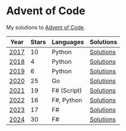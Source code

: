 # Advent of Code

My solutions to [Advent of Code](https://adventofcode.com/).

| Year | Stars | Languages | Solutions |
| ---- | ----- | --------- | --------- |
| [2017](https://adventofcode.com/2017) | 10 | Python | [Solutions](./2017) |
| [2018](https://adventofcode.com/2018) | 4 | Python | [Solutions](./2018) |
| [2019](https://adventofcode.com/2019) | 6 | Python | [Solutions](./2019) |
| [2020](https://adventofcode.com/2020) | 25 | Go | [Solutions](./2020) |
| [2021](https://adventofcode.com/2021) | 19 | F# (Script) | [Solutions](./2021) |
| [2022](https://adventofcode.com/2022) | 16 | F#, Python | [Solutions](./2022) |
| [2023](https://adventofcode.com/2023) | 17 | F# | [Solutions](./2023) |
| [2024](https://adventofcode.com/2024) | 30 | F# | [Solutions](./2024) |
